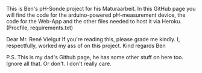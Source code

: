This is Ben's pH-Sonde project for his Maturaarbeit.
In this GitHub page you will find the code for the arduino-powered pH-measurement device,
the code for the Web-App and the other files needed to host it via Heroku. (Procfile, requirements.txt)

Dear Mr. René Vielgut 
If you're reading this, please grade me kindly. I, respectfully, worked my ass of on this project.
Kind regards
Ben

P.S. This is my dad's Github page, he has some other stuff on here too. Ignore all that. Or don't. I don't really care.
